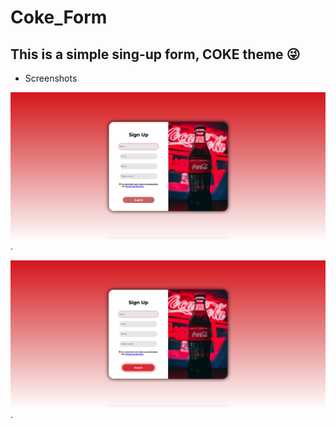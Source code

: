 # Coke_Form
## This is a simple sing-up form, COKE theme 😜 

- Screenshots

![Screenshot](Readme/Shot1.png).

![Screenshot_1](Readme/Shot2.png).
